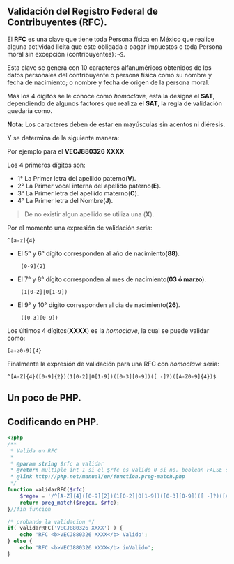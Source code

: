 ## Validación del Registro Federal de Contribuyentes (RFC).

El **RFC** es una clave que tiene toda Persona física en México que realice alguna actividad licita que este obligada a pagar impuestos o toda Persona moral sin excepción (contribuyentes)`:¬S`.

Esta clave se genera con 10 caracteres alfanuméricos obtenidos de los datos personales del contribuyente o persona física como su nombre y fecha de nacimiento; o nombre y fecha de origen de la persona moral.

Más los 4 dígitos se le conoce como _homoclave,_ esta la designa el **SAT**, dependiendo de algunos factores que realiza el **SAT**, la regla de validación quedaría como.

**Nota:** Los caracteres deben de estar en mayúsculas sin acentos ni diéresis.

Y se determina de la siguiente manera: 

Por ejemplo para el **VECJ880326 XXXX**

Los 4 primeros dígitos son:

 - 1° La Primer letra del apellido paterno(**V**).
 - 2° La Primer vocal interna del apellido paterno(**E**).
 - 3° La Primer letra del apellido materno(**C**).
 - 4° La Primer letra del Nombre(**J**).

> De no existir algun apellido se utiliza una (**X**).

Por el momento una expresión de validación seria:

	^[a-z]{4}

 - El 5° y 6° dígito corresponden al año de nacimiento(**88**).

		[0-9]{2}


 - El 7° y 8° dígito corresponden al mes de nacimiento(**03 ó marzo**).

		(1[0-2]|0[1-9])

 - El 9° y 10° dígito corresponden al día de nacimiento(**26**).

		([0-3][0-9])


Los últimos 4 dígitos(**XXXX**) es la _homoclave_, la cual se puede validar como:

	[a-z0-9]{4}	

Finalmente la expresión de validación para una RFC con _homoclave_ seria:

	^[A-Z]{4}([0-9]{2})(1[0-2]|0[1-9])([0-3][0-9])([ -]?)([A-Z0-9]{4})$

## Un poco de PHP.



## Codificando en PHP.

```php
<?php
/**
 * Valida un RFC
 *
 * @param string $rfc a validar
 * @return multiple int 1 si el $rfc es valido 0 si no. boolean FALSE si sucede un error.
 * @link http://php.net/manual/en/function.preg-match.php
 */
function validarRFC($rfc)
	$regex = '/^[A-Z]{4}([0-9]{2})(1[0-2]|0[1-9])([0-3][0-9])([ -]?)([A-Z0-9]{4})$/';
	return preg_match($regex, $rfc);
}//fin función

/* probando la validacion */
if( validarRFC('VECJ880326 XXXX') ) {
	echo 'RFC <b>VECJ880326 XXXX</b> Valido';
} else {
	echo 'RFC <b>VECJ880326 XXXX</b> inValido';
}

```
